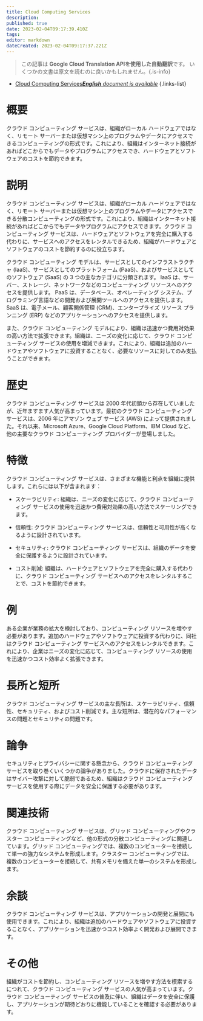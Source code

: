 ```yaml
---
title: Cloud Computing Services
description: 
published: true
date: 2023-02-04T09:17:39.410Z
tags: 
editor: markdown
dateCreated: 2023-02-04T09:17:37.221Z
---
```


> この記事は **Google Cloud Translation APIを使用した自動翻訳**です。
いくつかの文書は原文を読むのに良いかもしれません。{.is-info}



- [Cloud Computing Services***English** document is available*](/en/Knowledge-base/Dictionary/cloud-computing-services)
{.links-list}


# 概要
クラウド コンピューティング サービスは、組織がローカル ハードウェアではなく、リモート サーバーまたは仮想マシン上のプログラムやデータにアクセスできるコンピューティングの形式です。これにより、組織はインターネット接続があればどこからでもデータやプログラムにアクセスでき、ハードウェアとソフトウェアのコストを節約できます。

# 説明
クラウド コンピューティング サービスは、組織がローカル ハードウェアではなく、リモート サーバーまたは仮想マシン上のプログラムやデータにアクセスできる分散コンピューティングの形式です。これにより、組織はインターネット接続があればどこからでもデータやプログラムにアクセスできます。クラウド コンピューティング サービスは、ハードウェアとソフトウェアを完全に購入する代わりに、サービスへのアクセスをレンタルできるため、組織がハードウェアとソフトウェアのコストを節約するのに役立ちます。

クラウド コンピューティング モデルは、サービスとしてのインフラストラクチャ (IaaS)、サービスとしてのプラットフォーム (PaaS)、およびサービスとしてのソフトウェア (SaaS) の 3 つの主なカテゴリに分類されます。 IaaS は、サーバー、ストレージ、ネットワークなどのコンピューティング リソースへのアクセスを提供します。 PaaS は、データベース、オペレーティング システム、プログラミング言語などの開発および展開ツールへのアクセスを提供します。 SaaS は、電子メール、顧客関係管理 (CRM)、エンタープライズ リソース プランニング (ERP) などのアプリケーションへのアクセスを提供します。

また、クラウド コンピューティング モデルにより、組織は迅速かつ費用対効果の高い方法で拡張できます。組織は、ニーズの変化に応じて、クラウド コンピューティング サービスの使用を増減できます。これにより、組織は追加のハードウェアやソフトウェアに投資することなく、必要なリソースに対してのみ支払うことができます。

# 歴史
クラウド コンピューティング サービスは 2000 年代初頭から存在していましたが、近年ますます人気が高まっています。最初のクラウド コンピューティング サービスは、2006 年にアマゾン ウェブ サービス (AWS) によって提供されました。それ以来、Microsoft Azure、Google Cloud Platform、IBM Cloud など、他の主要なクラウド コンピューティング プロバイダーが登場しました。

# 特徴
クラウド コンピューティング サービスは、さまざまな機能と利点を組織に提供します。これらには以下が含まれます：

- スケーラビリティ: 組織は、ニーズの変化に応じて、クラウド コンピューティング サービスの使用を迅速かつ費用対効果の高い方法でスケーリングできます。

- 信頼性: クラウド コンピューティング サービスは、信頼性と可用性が高くなるように設計されています。

- セキュリティ: クラウド コンピューティング サービスは、組織のデータを安全に保護するように設計されています。

- コスト削減: 組織は、ハードウェアとソフトウェアを完全に購入する代わりに、クラウド コンピューティング サービスへのアクセスをレンタルすることで、コストを節約できます。

# 例
ある企業が業務の拡大を検討しており、コンピューティング リソースを増やす必要があります。追加のハードウェアやソフトウェアに投資する代わりに、同社はクラウド コンピューティング サービスへのアクセスをレンタルできます。これにより、企業はニーズの変化に応じて、コンピューティング リソースの使用を迅速かつコスト効率よく拡張できます。

# 長所と短所
クラウド コンピューティング サービスの主な長所は、スケーラビリティ、信頼性、セキュリティ、およびコスト削減です。主な短所は、潜在的なパフォーマンスの問題とセキュリティの問題です。

# 論争
セキュリティとプライバシーに関する懸念から、クラウド コンピューティング サービスを取り巻くいくつかの論争がありました。クラウドに保存されたデータはサイバー攻撃に対して脆弱であるため、組織はクラウド コンピューティング サービスを使用する際にデータを安全に保護する必要があります。

# 関連技術
クラウド コンピューティング サービスは、グリッド コンピューティングやクラスター コンピューティングなど、他の形式の分散コンピューティングに関連しています。グリッド コンピューティングでは、複数のコンピューターを接続して単一の強力なシステムを形成します。クラスター コンピューティングでは、複数のコンピューターを接続して、共有メモリを備えた単一のシステムを形成します。

# 余談
クラウド コンピューティング サービスは、アプリケーションの開発と展開にも使用できます。これにより、組織は追加のハードウェアやソフトウェアに投資することなく、アプリケーションを迅速かつコスト効率よく開発および展開できます。

# その他
組織がコストを節約し、コンピューティング リソースを増やす方法を模索するにつれて、クラウド コンピューティング サービスの人気が高まっています。クラウド コンピューティング サービスの普及に伴い、組織はデータを安全に保護し、アプリケーションが期待どおりに機能していることを確認する必要があります。